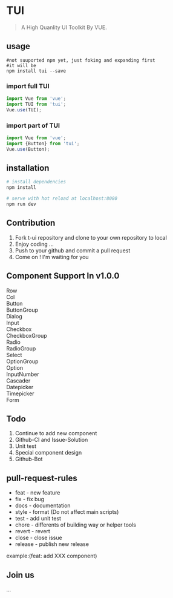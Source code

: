 # TUI

> A High Quanlity UI Toolkit By VUE.

## usage 
```$bash
#not suuported npm yet, just foking and expanding first
#it will be
npm install tui --save
```

### import full TUI
```javascript
import Vue from 'vue';
import TUI from 'tui';
Vue.use(TUI);
```

### import part of TUI
```javascript
import Vue from 'vue';
import {Button} from 'tui';
Vue.use(Button);
```
## installation

``` bash
# install dependencies
npm install

# serve with hot reload at localhost:8080
npm run dev
```

## Contribution
1. Fork t-ui repository and clone to your own repository to local
2. Enjoy coding ...
3. Push to your github and commit a pull request
4. Come on ! I'm waiting for you

## Component Support In v1.0.0
Row <br>
Col <br>
Button <br>
ButtonGroup <br>
Dialog <br>
Input <br>
Checkbox <br>
CheckboxGroup <br>
Radio <br>
RadioGroup <br>
Select <br>
OptionGroup <br>
Option <br>
InputNumber <br>
Cascader <br>
Datepicker <br>
Timepicker <br>
Form <br>


## Todo
1. Continue to add new component
2. Github-CI and Issue-Solution
3. Unit test
4. Special component design
5. Github-Bot

## pull-request-rules
* feat - new feature
* fix - fix bug
* docs - documentation
* style - format (Do not affect main scripts)
* test - add unit test
* chore - differents of building way or helper tools
* revert - revert
* close - close issue
* release - publish new release

example:(feat: add XXX component)

## Join us
...
